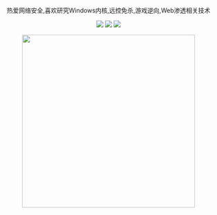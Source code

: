 ## 

<div id="title" align=center> 
热爱网络安全,喜欢研究Windows内核,远控免杀,游戏逆向,Web渗透相关技术
<p>

<a href="https://github.com/380561016"><img src="https://img.shields.io/badge/GitHub-Ker0el-blue?logo=github"            /></a>
<a href="https://space.bilibili.com/177308205"><img src="https://img.shields.io/badge/哔哩哔哩-Ker0el-pink?logo=bilibili" /></a>
<a href="tencent://message/?uin=380561016"><img src="https://img.shields.io/badge/QQ-380561016-red?logo=tencentqq"   /></a>
  
<img align="center" width="400" src="https://github-readme-stats.vercel.app/api?username=Ker0el&show_icons=true&theme=radical" />
<br/>


</p>



</div>


